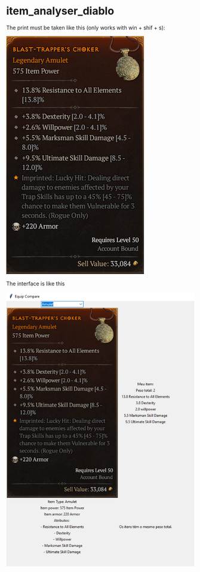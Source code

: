# item_analyser_diablo


The print must be taken like this (only works with win + shif + s):

![Alt text](/images/amuleto.png?raw=true "Optional Title")

The interface is like this

![Alt text](/images/interface.png?raw=true "Optional Title")

